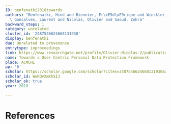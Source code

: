 ```yaml
---
ID: benfenatki2018towards
authors: "Benfenatki, Hind and Biennier, Fr\xE9d\xE9rique and Winckler, Marco and\
  \ Goncalves, Laurent and Nicolas, Olivier and Saoud, Zohra"
backward_steps: 1
category: unrelated
cluster_id: '2487546624668131930'
display: benfenatki
due: Unrelated to provenance
entrytype: inproceedings
link: https://www.researchgate.net/profile/Olivier-Nicolas-2/publication/324919634_Towards_a_User_Centric_Personal_Data_Protection_Framework/links/5aeb2ee5aca2725dabb691fe/Towards-a-User-Centric-Personal-Data-Protection-Framework.pdf
name: Towards a User Centric Personal Data Protection Framework
place: ACMCHI
pp: '6'
scholar: https://scholar.google.com/scholar?cites=2487546624668131930&as_sdt=2005&sciodt=0,5&hl=en
scholar_id: WuKQvXmKhSIJ
scholar_ok: true
year: 2018

---
```


# References

